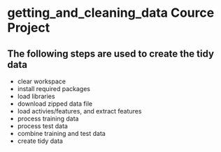 # getting_and_cleaning_data Cource Project

## The following steps are used to create the tidy data

- clear workspace
- install required packages
- load libraries
- download zipped data file
- load activies/features, and extract features
- process training data
- process test data
- combine training and test data
- create tidy data

